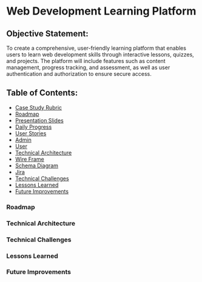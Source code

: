 # Web Development Learning Platform

## Objective Statement:

To create a comprehensive, user-friendly learning platform that enables users to learn web development skills through interactive lessons, quizzes, and projects. The platform will include features such as content management, progress tracking, and assessment, as well as user authentication and authorization to ensure secure access.

## Table of Contents:

-	[Case Study Rubric]()
-	[Roadmap]()
-	[Presentation Slides]()
-	[Daily Progress]()
-	[User Stories]()
  -	[Admin]()
  -	[User]()
-	[Technical Architecture]()
-	[Wire Frame]()
-	[Schema Diagram]()
-	[Jira]()
-	[Technical Challenges]()
-	[Lessons Learned]()
-	[Future Improvements]()

### Roadmap

### Technical Architecture

### Technical Challenges

### Lessons Learned

### Future Improvements